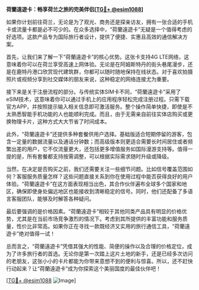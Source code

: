 **荷蘭遠遊卡：畅享荷兰之旅的完美伴侣[[TG💪+ @esim1088](https://t.me/s/esim1088)]**

如果你计划前往荷兰，无论是为了观光、商务还是探亲访友，拥有一张合适的手机卡或流量卡都是必不可少的。在众多选择中，“荷蘭遠遊卡”无疑是一个值得考虑的好选项。这款产品专为国际旅行者设计，提供了便捷、实惠且高效的通信解决方案。

首先，让我们来了解一下“荷蘭遠遊卡”的核心优势。这张卡支持4G LTE网络，这意味着你可以在荷兰享受高速上网体验。无论是在阿姆斯特丹的街头巷尾漫步，还是在鹿特丹港口欣赏现代建筑群，你都可以随时随地保持在线状态。对于喜欢拍摄照片或视频分享到社交媒体的朋友来说，这种稳定的网络连接尤为重要。

接下来是关于注册流程的部分。与传统实体SIM卡不同，“荷蘭遠遊卡”采用了eSIM技术，这意味着你可以通过手机上的应用程序轻松完成注册过程。只需下载官方APP，并按照提示输入相关信息即可激活服务。整个操作简单快捷，即使是不太熟悉智能手机功能的人也能顺利完成。而且，由于无需亲自前往实体店购买或更换物理卡片，这种方式大大节省了时间成本。

此外，“荷蘭遠遊卡”还提供多种套餐供用户选择。基础版适合短期停留的游客，包含一定量的数据流量以及通话分钟数；而高级版本则更适合需要长时间居住或者频繁出差的用户，它不仅流量更大，还包括更多增值服务如国际漫游支持等。值得一提的是，所有套餐都支持按需调整，可以根据实际需求随时升级或降级。

当然，在决定是否购买之前，我们还需要关注一些细节问题。比如信号覆盖范围如何？客服服务质量怎样？这些问题直接关系到你在使用过程中能否获得良好的用户体验。“荷蘭遠遊卡”在这方面表现相当出色，其合作伙伴遍布全球多个国家和地区，确保即使身处偏远地区也能接收到清晰稳定的信号。同时，他们还配备了多语言客服团队，能够及时解答各种疑问。

最后要强调的是价格因素。“荷蘭遠遊卡”相较于其他同类产品具有明显的价格优势，尤其是在当前市场竞争激烈的情况下。考虑到其所提供的丰富功能和服务质量，性价比非常高。如果你正在寻找一款既经济又实用的旅行通信工具，“荷蘭遠遊卡”绝对值得一试！

总而言之，“荷蘭遠遊卡”凭借其强大的性能、简便的操作以及合理的价格定位，成为了许多旅行者的首选。无论你是第一次踏上这片土地的新手，还是已经多次访问的老朋友，这张小小的卡片都能为你带来意想不到的便利与惊喜。所以，还不赶快行动起来？让“荷蘭遠遊卡”成为你探索这个美丽国度的最佳伙伴吧！

[[TG💪+ @esim1088](https://t.me/s/esim1088) ![Image](https://i.postimg.cc/4NQfJmqS/Snipaste-2025-05-13-00-14-12.png)]